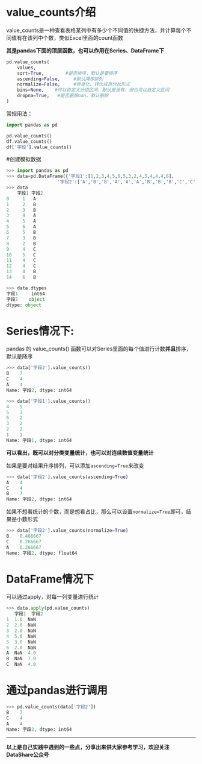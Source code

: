 # value_counts介绍
value_counts是一种查看表格某列中有多少个不同值的快捷方法，并计算每个不同值有在该列中个数，类似Excel里面的count函数

**其是pandas下面的顶层函数，也可以作用在Series、DataFrame下**

```python
pd.value_counts(
    values,
    sort=True,        #是否排序，默认是要排序
    ascending=False,     #默认降序排列
    normalize=False,     #标准化、转化成百分比形式
    bins=None,    #可以自定义分组区间，默认是没有，但也可以自定义区间
    dropna=True,   #是否删除nan，默认删除
)
```
常规用法：
```python
import pandas as pd

pd.value_counts()
df.value_counts()
df['字段'].value_counts()
```
#创建模拟数据
```python
>>> import pandas as pd
>>> data=pd.DataFrame({'字段1':[1,2,3,4,5,6,5,3,2,4,5,4,4,4,6],
                   '字段2':['A','B','B','A','A','A','B','B','B','C','C','C','C','B','B']})
>>> data
    字段1 字段2
0     1   A
1     2   B
2     3   B
3     4   A
4     5   A
5     6   A
6     5   B
7     3   B
8     2   B
9     4   C
10    5   C
11    4   C
12    4   C
13    4   B
14    6   B

>>> data.dtypes
字段1     int64
字段2    object
dtype: object
```
# Series情况下:
pandas 的 value_counts() 函数可以对Series里面的每个值进行计数**并且**排序，默认是降序
```python
>>> data['字段2'].value_counts()
B    7
C    4
A    4
Name: 字段2, dtype: int64

>>> data['字段1'].value_counts()
4    5
5    3
6    2
3    2
2    2
1    1
Name: 字段1, dtype: int64
```

**可以看出，既可以对分类变量统计，也可以对连续数值变量统计**

如果是要对结果升序排列，可以添加`ascending=True`来改变
```python
>>> data['字段2'].value_counts(ascending=True)
A    4
C    4
B    7
Name: 字段2, dtype: int64
```
如果不想看统计的个数，而是想看占比，那么可以设置`normalize=True`即可，结果是小数形式
```python
>>> data['字段2'].value_counts(normalize=True)
B    0.466667
C    0.266667
A    0.266667
Name: 字段2, dtype: float64
```
# DataFrame情况下
可以通过apply，对每一列变量进行统计
```python
>>> data.apply(pd.value_counts)
   字段1  字段2
1  1.0  NaN
2  2.0  NaN
3  2.0  NaN
4  5.0  NaN
5  3.0  NaN
6  2.0  NaN
A  NaN  4.0
B  NaN  7.0
C  NaN  4.0
```
# 通过pandas进行调用
```python
>>> pd.value_counts(data['字段2'])
B    7
C    4
A    4
Name: 字段2, dtype: int64
```
**************************************************************************
**以上是自己实践中遇到的一些点，分享出来供大家参考学习，欢迎关注DataShare公众号**
